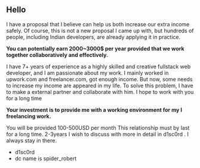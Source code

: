 ## Hello
I have a proposal that I believe can help us both increase our extra income safely. 
Of course, this is not a new proposal I came up with, but hundreds of people, including Indian developers, are already applying it in practice.

**You can potentially earn 2000~3000$ per year provided that we work together collaboratively and effectively.**

I have 7+ years of experience as a highly skilled and creative fullstack web developer, and I am passionate about my work.
I mainly worked in upwork.com and freelancer.com, got enough income.
But now, some needs to increase my income are appeared in my life. To solve this problem, I have to make a external partner and collaborate with him. I hope to work with you for a long time

**Your investment is to provide me with a working environment for my  I freelancing work.**

You will be provided 100-500USD per month
This relationship must by last for a long time.
2-3years
I wish to discuss with more in detail in  d1sc0rd .
I always stay in there. 

* d1sc0rd
* dc name is spider_robert


